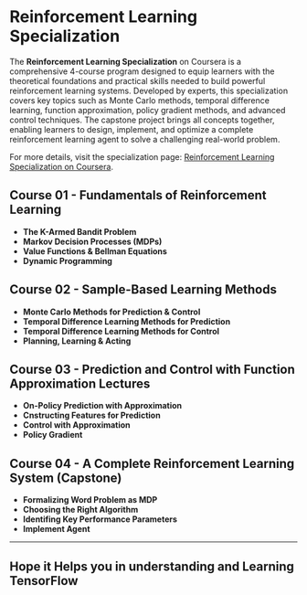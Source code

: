 # Reinforcement Learning Specialization
The **Reinforcement Learning Specialization** on Coursera is a comprehensive 4-course program designed to equip learners with the theoretical foundations and practical skills needed to build powerful reinforcement learning systems. Developed by experts, this specialization covers key topics such as Monte Carlo methods, temporal difference learning, function approximation, policy gradient methods, and advanced control techniques. The capstone project brings all concepts together, enabling learners to design, implement, and optimize a complete reinforcement learning agent to solve a challenging real-world problem.  

For more details, visit the specialization page: [Reinforcement Learning Specialization on Coursera](https://www.coursera.org/specializations/reinforcement-learning).

## Course 01 - Fundamentals of Reinforcement Learning 
- **The K-Armed Bandit Problem**  
- **Markov Decision Processes (MDPs)**  
- **Value Functions & Bellman Equations**  
- **Dynamic Programming**  


## Course 02 - Sample-Based Learning Methods
- **Monte Carlo Methods for Prediction & Control**  
- **Temporal Difference Learning Methods for Prediction**  
- **Temporal Difference Learning Methods for Control**  
- **Planning, Learning & Acting**
  
## Course 03 - Prediction and Control with Function Approximation Lectures  
- **On-Policy Prediction with Approximation**  
- **Cnstructing Features for Prediction**  
- **Control with Approximation**  
- **Policy Gradient**

  
## Course 04 - A Complete Reinforcement Learning System (Capstone)
- **Formalizing Word Problem as MDP**  
- **Choosing the Right Algorithm**  
- **Identifing Key Performance Parameters**  
- **Implement Agent**  


---
## Hope it Helps you in understanding and Learning TensorFlow
